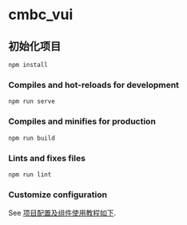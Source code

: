 # cmbc_vui

## 初始化项目
```
npm install
```

### Compiles and hot-reloads for development
```
npm run serve
```

### Compiles and minifies for production
```
npm run build
```

### Lints and fixes files
```
npm run lint
```

### Customize configuration
See [项目配置及组件使用教程如下](https://github.com/Zahara-lanlan/static_resources/blob/master/cmbc_vui.pdf).


